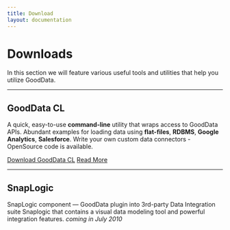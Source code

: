 ```yaml
---
title: Download
layout: documentation
---
```


# Downloads

In this section we will feature various useful tools and utilities that help you utilize GoodData.

-----

## GoodData CL
A quick, easy-to-use **command-line** utility that wraps access to GoodData APIs. Abundant examples for loading data using **flat-files**, **RDBMS**, **Google Analytics**, **Salesforce**. Write your own custom data connectors - OpenSource code is available.

<a class="greenButton" href="http://github.com/gooddata/GoodData-CL/downloads">Download GoodData CL</a>
<a class="greenButton" href="/gooddata-cl">Read More</a>

-----

## SnapLogic
SnapLogic component &mdash; GoodData plugin into 3rd-party Data Integration suite Snaplogic that contains a visual data modeling tool and powerful integration features. *coming in July 2010*